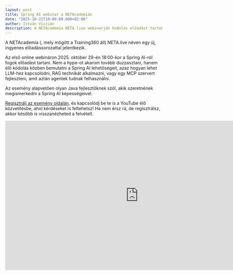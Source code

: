 ```yaml
---
layout: post
title: Spring AI webinar a NETAcademián
date: "2025-10-22T10:00:00.000+02:00"
author: István Viczián
description: A NETAcademia NETA.live webinarján kódolós előadást tartok Spring AI témában.
---
```


A NETAcademia (, mely mögött a Training360 áll) NETA.live néven egy új, ingyenes előadássorozattal jelentkezik.

Az első online webináron 2025. október 29-én 18:00-kor a Spring AI-ról fogok előadást tartani. Nem a hype-ot akarom tovább duzzasztani, hanem élő kódolás közben bemutatni a Spring AI lehetőségeit, azaz hogyan lehet LLM-hez kapcsolódni, RAG technikát alkalmazni, vagy egy MCP szervert fejleszteni, amit aztán agentek tudnak felhasználni.

Az esemény alapvetően olyan Java fejlesztőknek szól, akik szeretnének megismerkedni a Spring AI képességeivel.

[Regisztrálj az esemény oldalán](https://netacademia.hu/pages/neta-live), és kapcsolódj be te is a YouTube élő közvetítésbe, ahol kérdéseket is feltehetsz! Ha nem érsz rá, de regisztrálsz, akkor később is visszanézheted a felvételt.

<iframe width="854" height="480" src="https://www.youtube.com/embed/-hPa01Jo2lc?si=CDMb9jnSKI6q8Prv" title="NETA.live webinar - Spring AI" frameborder="0" allow="accelerometer; autoplay; clipboard-write; encrypted-media; gyroscope; picture-in-picture; web-share" referrerpolicy="strict-origin-when-cross-origin" allowfullscreen></iframe>
